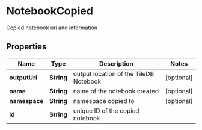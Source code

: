 

# NotebookCopied

Copied notebook uri and information

## Properties

Name | Type | Description | Notes
------------ | ------------- | ------------- | -------------
**outputUri** | **String** | output location of the TileDB Notebook |  [optional]
**name** | **String** | name of the notebook created |  [optional]
**namespace** | **String** | namespace copied to |  [optional]
**id** | **String** | unique ID of the copied notebook | 



